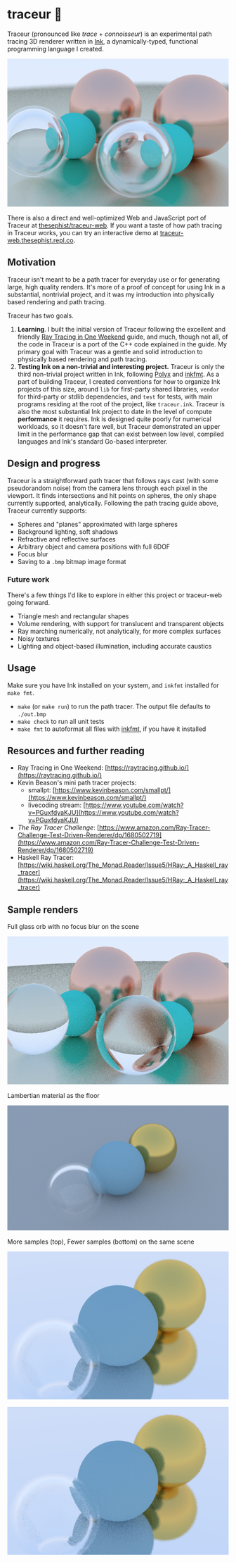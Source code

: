 # traceur 🔭

Traceur (pronounced like _trace_ + _connoisseur_) is an experimental path tracing 3D renderer written in [Ink](https://github.com/thesephist/ink), a dynamically-typed, functional programming language I created.

![Header image render](img/main.bmp)

There is also a direct and well-optimized Web and JavaScript port of Traceur at [thesephist/traceur-web](https://github.com/thesephist/traceur-web). If you want a taste of how path tracing in Traceur works, you can try an interactive demo at [traceur-web.thesephist.repl.co](https://traceur-web.thesephist.repl.co/).

## Motivation

Traceur isn't meant to be a path tracer for everyday use or for generating large, high quality renders. It's more of a proof of concept for using Ink in a substantial, nontrivial project, and it was my introduction into physically based rendering and path tracing.

Traceur has two goals.

1. **Learning**. I built the initial version of Traceur following the excellent and friendly [Ray Tracing in One Weekend](https://raytracing.github.io/) guide, and much, though not all, of the code in Traceur is a port of the C++ code explained in the guide. My primary goal with Traceur was a gentle and solid introduction to physically based rendering and path tracing.
2. **Testing Ink on a non-trivial and interesting project.** Traceur is only the third non-trivial project written in Ink, following [Polyx](https://github.com/thesephist/polyx) and [inkfmt](https://github.com/thesephist/inkfmt). As a part of building Traceur, I created conventions for how to organize Ink projects of this size, around `lib` for first-party shared libraries, `vendor` for third-party or stdlib dependencies, and `test` for tests, with main programs residing at the root of the project, like `traceur.ink`. Traceur is also the most substantial Ink project to date in the level of compute **performance** it requires. Ink is designed quite poorly for numerical workloads, so it doesn't fare well, but Traceur demonstrated an upper limit in the performance gap that can exist between low level, compiled languages and Ink's standard Go-based interpreter.

## Design and progress

Traceur is a straightforward path tracer that follows rays cast (with some pseudorandom noise) from the camera lens through each pixel in the viewport. It finds intersections and hit points on spheres, the only shape currently supported, analytically. Following the path tracing guide above, Traceur currently supports:

- Spheres and "planes" approximated with large spheres
- Background lighting, soft shadows
- Refractive and reflective surfaces
- Arbitrary object and camera positions with full 6DOF
- Focus blur
- Saving to a `.bmp` bitmap image format

### Future work

There's a few things I'd like to explore in either this project or traceur-web going forward.

- Triangle mesh and rectangular shapes
- Volume rendering, with support for translucent and transparent objects
- Ray marching numerically, not analytically, for more complex surfaces
- Noisy textures
- Lighting and object-based illumination, including accurate caustics

## Usage

Make sure you have Ink installed on your system, and `inkfmt` installed for `make fmt`.

- `make` (or `make run`) to run the path tracer. The output file defaults to `./out.bmp`
- `make check` to run all unit tests
- `make fmt` to autoformat all files with [inkfmt](https://github.com/thesephist/inkfmt), if you have it installed

## Resources and further reading

- Ray Tracing in One Weekend: [https://raytracing.github.io/](https://raytracing.github.io/)
- Kevin Beason's mini path tracer projects:
    - smallpt: [https://www.kevinbeason.com/smallpt/](https://www.kevinbeason.com/smallpt/)
    - livecoding stream: [https://www.youtube.com/watch?v=PGuxfdyaKJU](https://www.youtube.com/watch?v=PGuxfdyaKJU)
- _The Ray Tracer Challenge_: [https://www.amazon.com/Ray-Tracer-Challenge-Test-Driven-Renderer/dp/1680502719](https://www.amazon.com/Ray-Tracer-Challenge-Test-Driven-Renderer/dp/1680502719)
- Haskell Ray Tracer: [https://wiki.haskell.org/The_Monad.Reader/Issue5/HRay:_A_Haskell_ray_tracer](https://wiki.haskell.org/The_Monad.Reader/Issue5/HRay:_A_Haskell_ray_tracer)

## Sample renders

Full glass orb with no focus blur on the scene

![Full glass orb with no focus blur](img/no-blur.bmp)

Lambertian material as the floor

![Lambertian floor sample](img/lambert-floor.bmp)

More samples (top), Fewer samples (bottom) on the same scene

![More samples](img/more-samples.bmp)

![Fewer samples](img/fewer-samples.bmp)

